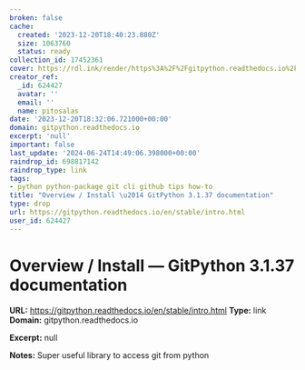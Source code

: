 ```yaml
---
broken: false
cache:
  created: '2023-12-20T18:40:23.880Z'
  size: 1063760
  status: ready
collection_id: 17452361
cover: https://rdl.ink/render/https%3A%2F%2Fgitpython.readthedocs.io%2Fen%2Fstable%2Fintro.html
creator_ref:
  _id: 624427
  avatar: ''
  email: ''
  name: pitosalas
date: '2023-12-20T18:32:06.721000+00:00'
domain: gitpython.readthedocs.io
excerpt: 'null'
important: false
last_update: '2024-06-24T14:49:06.398000+00:00'
raindrop_id: 698817142
raindrop_type: link
tags:
- python python-package git cli github tips how-to
title: "Overview / Install \u2014 GitPython 3.1.37 documentation"
type: drop
url: https://gitpython.readthedocs.io/en/stable/intro.html
user_id: 624427
---
```


# Overview / Install — GitPython 3.1.37 documentation

**URL:** https://gitpython.readthedocs.io/en/stable/intro.html
**Type:** link
**Domain:** gitpython.readthedocs.io

**Excerpt:** null

**Notes:**
Super useful library to access git from python

